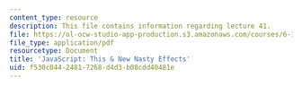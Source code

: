 ```yaml
---
content_type: resource
description: This file contains information regarding lecture 41.
file: https://ol-ocw-studio-app-production.s3.amazonaws.com/courses/6-170-software-studio-spring-2013/f530c04424817268d4d3b08cdd40481e_MIT6_170S13_41-java-nast.pdf
file_type: application/pdf
resourcetype: Document
title: 'JavaScript: This & New Nasty Effects'
uid: f530c044-2481-7268-d4d3-b08cdd40481e
---
```

